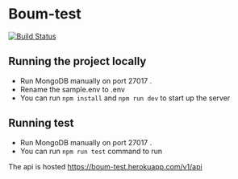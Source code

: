 # Boum-test

[![Build Status](https://app.travis-ci.com/courage173/boum-test.svg?token=ng6EuR3qCNLsaZVKjxk9&branch=main)](https://app.travis-ci.com/courage173/boum-test)

## Running the project locally

-   Run MongoDB manually on port 27017 .
-   Rename the sample.env to .env
-   You can run `npm install` and `npm run dev` to start up the server

## Running test

-   Run MongoDB manually on port 27017 .
-   You can run `npm run test` command to run

The api is hosted https://boum-test.herokuapp.com/v1/api
